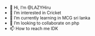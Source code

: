 - 👋 Hi, I’m @LAZYHiru
- 👀 I’m interested in Cricket
- 🌱 I’m currently learning in MCG sri lanka
- 💞️ I’m looking to collaborate on php
- 📫 How to reach me IDK

<!---
LAZYHiru/LAZYHiru is a ✨ special ✨ repository because its `README.md` (this file) appears on your GitHub profile.
You can click the Preview link to take a look at your changes.
--->

